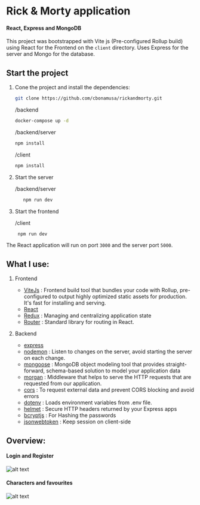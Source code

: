 # Rick & Morty application 
####  React, Express and MongoDB

This project was bootstrapped with Vite js (Pre-configured Rollup build) using React for the Frontend on the `client` directory. 
Uses Express for the server and Mongo for the database.


## Start the project

1. Cone the project and install the dependencies:

   ```bash
   git clone https://github.com/cbonamusa/rickandmorty.git
   ```

   /backend
   ```bash
   docker-compose up -d
   ```

   /backend/server
   ```bash
   npm install
   ```

   /client
   ```bash
   npm install
   ```

2. Start the server
   
   /backend/server
   ```bash
      npm run dev
   ```

3. Start the frontend
   
   /client
   ```bash
    npm run dev
   ```
The React application will run on port `3000` and the server port `5000`.

## What I use: 

1. Frontend
   * [ViteJs](https://vitejs.dev/) : Frontend build tool that bundles your code with Rollup, pre-configured to output highly optimized static assets for production. It's fast for installing and serving.
   * [React](https://facebook.github.io/react/) 
   * [Redux](https://redux.js.org/) : Managing and centralizing application state
   * [Router](https://reactrouter.com/) : Standard library for routing in React.



2. Backend
   * [express](https://expressjs.com/) 
   * [nodemon](https://www.npmjs.com/package/nodemon) : Listen to changes on the server, avoid starting the server on each change.
   * [mongoose](https://mongoosejs.com/) : MongoDB object modeling tool that provides straight-forward, schema-based solution to model your application data
   * [morgan](https://mongoosejs.com/) : Middleware that helps to serve the HTTP requests that are requested from our application.
   * [cors](https://reactrouter.com/) : To request external data and prevent CORS blocking and avoid errors
   * [dotenv](https://www.npmjs.com/package/dotenv) : Loads environment variables from .env file.
   * [helmet](https://www.npmjs.com/package/helmet) : Secure HTTP headers returned by your Express apps
   * [bcryptjs](https://www.npmjs.com/package/bcryptjs) : For Hashing the passwords 
   * [jsonwebtoken](https://www.npmjs.com/package/jsonwebtoken) : Keep session on client-side



## Overview:
   #### Login and Register 
   ![alt text](https://github.com/cbonamusa/rickandmorty/blob/master/client/public/overview2.png?raw=true)

   #### Characters and favourites
   ![alt text](https://github.com/cbonamusa/rickandmorty/blob/master/client/public/overview.png?raw=true)

